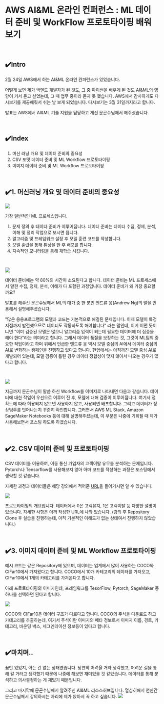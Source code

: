 # AWS AI&ML 온라인 컨퍼런스 : ML 데이터 준비 및 WorkFlow 프로토타이핑 배워보기

<br>




## ✔️Intro

2월 24일 AWS에서 하는 AI&ML 온라인 컨퍼런스가 있었습니다.

어떻게 보면 제가 백엔드 개발자가 된 것도, 그 중 파이썬을 배우게 된 것도 AI&ML의 영향이 커서 듣고 싶었는데, 그 때 업무 중이라 듣지 못 했습니다. AWS에서 감사하게도 다시보기를 제공해줘서 쉬는 날 보게 되었습니다. 다시보기는 3월 31일까지라고 합니다.

발표는 AWS에서 AI&ML 기술 지원을 담당하고 계신 문곤수님께서 해주셨습니다.

<br>

## ✔️Index

1. 머신 러닝 개요 및 데이터 준비의 중요성
2. CSV 포맷 데이터 준비 및 ML Workflow 프로토타이핑
3. 이미지 데이터 준비 및 ML Workflow 프로토타이핑

<br>

## ✔️1. 머신러닝 개요 및 데이터 준비의 중요성


![](https://img1.daumcdn.net/thumb/R1280x0/?scode=mtistory2&fname=https%3A%2F%2Fblog.kakaocdn.net%2Fdn%2Fb3IsXk%2FbtruE8VOPZN%2FbY4y8xFCjuBW65SBwHpdK0%2Fimg.png)

가장 일반적인 ML 프로세스입니다.

1. 문제 정의 후 데이터 준비가 이루어집니다. 데이터 준비는 데이터 수집, 정제, 분석, 이해 및 정리 작업으로 보시면 됩니다.
2. 알고리즘 및 프레임워크 설정 후 모델 훈련 코드를 작성합니다.
3. 모델 훈련을 통해 튜닝을 한 후 배포를 합니다.
4. 지속적인 모니터링을 통해 재학습 시킵니다.

<br>

![](https://img1.daumcdn.net/thumb/R1280x0/?scode=mtistory2&fname=https%3A%2F%2Fblog.kakaocdn.net%2Fdn%2FcT2PQ9%2FbtruK6iN2tl%2FKXFaSRuPbyKlbQcInQjxB0%2Fimg.png)

데이터 준비에는 약 80%의 시간이 소요된다고 합니다. 데이터 준비는 ML 프로세스에서 말한 수집, 정제, 분석, 이해가 다 포함된 과정입니다.
데이터 준비가 왜 가장 중요할까요?

발표를 해주신 문곤수님께서 ML의 대가 중 한 분인 앤드류 응(Andrew Ng)의 말을 인용해서 설명해주셨습니다.

"많은 응용프로그램의 모델과 코드는 기본적으로 해결된 문제입니다. 이제 모델이 특정 지점까지 발전했으므로 데이터도 작동하도록 해야합니다" 라는 말인데, 이게 어떤 뜻이냐면 "이미 검증된 모델은 많으니 알고리즘 입력이 되는데 필요한 데이터에 더 집중을 해야 한다"라는 의미라고 합니다. 그래서 데이터 품질을 보장하는 것, 그것이 ML팀의 중요한 작업이라고 하며 위에서 언급한 앤드류 응 역시 모델 중심의 AI에서 데이터 중심의 AI로 변화하는 캠페인을 진행하고 있다고 합니다. 현업에서는 아직까진 모델 중심 AI로 개발되어 있는데, 모델 검증이 틀린 경우 데이터 정합성이 맞지 않아서 나오는 경우가 많다고 합니다.

<br>

![](https://img1.daumcdn.net/thumb/R1280x0/?scode=mtistory2&fname=https%3A%2F%2Fblog.kakaocdn.net%2Fdn%2Fbbif2p%2FbtruLuqTfbp%2F74lQl4TsIKohsWdPdkEC70%2Fimg.png)

지금까지 문곤수님이 말씀 하신 Workflow를 이미지로 나타내면 다음과 같습니다.
데이터에 대한 작업이 우선으로 이루어 진 후, 모델에 대해 검증이 이루어집니다. 여기서 정확도에 따라 허용되지 않으면 사용하지 않고, 사용되면 배포합니다. 그리고 데이터가 정상범주를 벗어나는지 꾸준히 확인합니다. 그러면서 AWS ML Stack, Amazon SageMaker Notebooks 등에 대해 설명해주셨는데, 이 부분은 나중에 기회될 때 제가 사용해보면서 포스팅 하도록 하겠습니다.

<br>

## ✔️2. CSV 데이터 준비 및 프로토타이핑

CSV 데이터를 이용하여, 이동 통신 가입자의 고객이탈 유무를 분석하는 문제입니다. Pytorch나 Tensorflow를 사용해보지 않아 아마 코드를 작성하는 과정은 포스팅에서 생략할 것 같습니다.

자세한 과정과 데이터들은 해당 강의에서 적어준 [URL](https://github.com/gonsoomoon-ml/ml-data-prep-workshop)을 들어가시면 알 수 있습니다.

![](https://img1.daumcdn.net/thumb/R1280x0/?scode=mtistory2&fname=https%3A%2F%2Fblog.kakaocdn.net%2Fdn%2FdOKaTx%2FbtruLszOQ7H%2Fg0w2bZTIFK3pnp5FEyzCIK%2Fimg.png)



프로토타이핑의 개요입니다.
데이터에서 0은 고객유지, 1은 고객이탈 등 다양한 설명이 있습니다. 자세한 사항은 아까 작성한 URL에 나와 있습니다.
(강의 후 Repository Clone 후 실습을 진행하는데, 아직 기본적인 이해도가 없는 상태여서 진행하지 않았습니다.)

<br>

## ✔️3. 이미지 데이터 준비 및 ML Workflow 프로토타이핑

예시 코드는 같은 Repository에 있으며, 데이터는 업계에서 많이 사용하는 COCO와 CIFar10에서 가져왔다고 합니다. COCO에서 10개 카테고리의 데이터를 가져오고, CIFar10에서 1개의 카테고리를 가져온다고 합니다.

아래 프로토타이핑의 이미지인데, 프레임워크를 TesorFlow, Pytorch, SageMaker 중 하나를 선택하면 된다고 합니다.


![](https://img1.daumcdn.net/thumb/R1280x0/?scode=mtistory2&fname=https%3A%2F%2Fblog.kakaocdn.net%2Fdn%2FcaW3Lz%2FbtruHv5bpHD%2FktqNzVQVaPLzG6ck8f1SB1%2Fimg.png)

COCO와 CIFar10은 데이터 구조가 다르다고 합니다. COCO의 주석을 다운로드 하고 카테고리를 추출하는데, 여기서 주석이란 이미지의 메타 정보로서 이미지 이름, 경로, 카테고리, 바운딩 박스, 세그멘테이션 정보등이 있다고 합니다. 

<br>

## ✔️마치며..

꿈만 있었지, 아는 건 없는 상태였습니다. 당연히 어려울 거라 생각했고, 어려운 길을 통해 갈 거라고 생각했기 때문에 나중에 해보면 재미있을 것 같았습니다. 데이터를 통해 분석하고 의사결정하는 게 재밌기 때문입니다.

그리고 마지막에 문곤수님께서 알려주신 AI&ML 리소스허브입니다.
열심히해서 언젠간 문곤수님께서 강의하시는 자리에 제가 앉아서 꼭 하고 싶습니다.
![](https://img1.daumcdn.net/thumb/R1280x0/?scode=mtistory2&fname=https%3A%2F%2Fblog.kakaocdn.net%2Fdn%2F9EAMn%2FbtruDCYg5I0%2F25BsnYAPXCsbSzZK4ihPFk%2Fimg.png)
